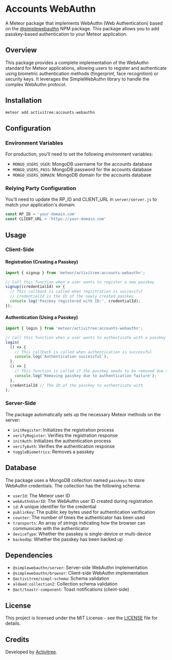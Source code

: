 # Accounts WebAuthn

A Meteor package that implements WebAuthn (Web Authentication) based on the [@simplewebauthn](https://github.com/MasterKale/SimpleWebAuthn) NPM package. This package allows you to add passkey-based authentication to your Meteor application.

## Overview

This package provides a complete implementation of the WebAuthn standard for Meteor applications, allowing users to register and authenticate using biometric authentication methods (fingerprint, face recognition) or security keys. It leverages the SimpleWebAuthn library to handle the complex WebAuthn protocol.

## Installation

```bash
meteor add activitree:accounts-webauthn
```

## Configuration

### Environment Variables

For production, you'll need to set the following environment variables:

- `MONGO_USERS_USER`: MongoDB username for the accounts database
- `MONGO_USERS_PASS`: MongoDB password for the accounts database
- `MONGO_USERS_DOMAIN`: MongoDB domain for the accounts database

### Relying Party Configuration

You'll need to update the RP_ID and CLIENT_URL in `server/server.js` to match your application's domain:

```javascript
const RP_ID = 'your-domain.com'
const CLIENT_URL = 'https://your-domain.com'
```

## Usage

### Client-Side

#### Registration (Creating a Passkey)

```javascript
import { signup } from 'meteor/activitree:accounts-webauthn';

// Call this function when a user wants to register a new passkey
signup((credentialId) => {
  // This callback is called when registration is successful
  // credentialId is the ID of the newly created passkey
  console.log('Passkey registered with ID:', credentialId);
});
```

#### Authentication (Using a Passkey)

```javascript
import { login } from 'meteor/activitree:accounts-webauthn';

// Call this function when a user wants to authenticate with a passkey
login(
  () => {
    // This callback is called when authentication is successful
    console.log('Authentication successful');
  },
  () => {
    // This function is called if the passkey needs to be removed due to failure
    console.log('Removing passkey due to authentication failure');
  },
  credentialId // The ID of the passkey to authenticate with
);
```

### Server-Side

The package automatically sets up the necessary Meteor methods on the server:

- `initRegister`: Initializes the registration process
- `verifyRegister`: Verifies the registration response
- `initAuth`: Initializes the authentication process
- `verifyAuth`: Verifies the authentication response
- `toggleBiometrics`: Removes a passkey

## Database

The package uses a MongoDB collection named `passkeys` to store WebAuthn credentials. The collection has the following schema:

- `userId`: The Meteor user ID
- `webAuthnUserID`: The WebAuthn user ID created during registration
- `id`: A unique identifier for the credential
- `publicKey`: The public key bytes used for authentication verification
- `counter`: The number of times the authenticator has been used
- `transports`: An array of strings indicating how the browser can communicate with the authenticator
- `deviceType`: Whether the passkey is single-device or multi-device
- `backedUp`: Whether the passkey has been backed up

## Dependencies

- `@simplewebauthn/server`: Server-side WebAuthn implementation
- `@simplewebauthn/browser`: Client-side WebAuthn implementation
- `@activitree/simpl-schema`: Schema validation
- `aldeed:collection2`: Collection schema validation
- `@act/toastr-component`: Toast notifications (client-side)

## License

This project is licensed under the MIT License - see the [LICENSE](LICENSE) file for details.

## Credits

Developed by [Activitree](https://github.com/activitree).
